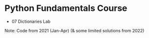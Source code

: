 # Python Fundamentals Course
- 07 Dictionaries Lab

Note: Code from 2021 (Jan-Apr) (& some limited solutions from 2022)
